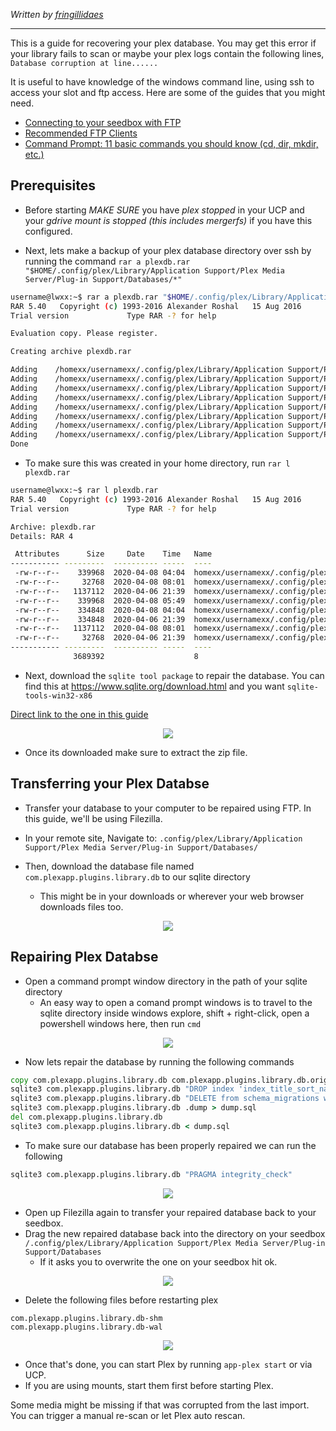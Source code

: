 *Written by [fringillidaes](https://github.com/fringillidaes)*
***

This is a guide for recovering your plex database. You may get this error if your library fails to scan or maybe your plex logs contain the following lines, `Database corruption at line......`

It is useful to have knowledge of the windows command line, using ssh to access your slot and ftp access. Here are some of the guides that you might need.

* [Connecting to your seedbox with FTP](https://docs.usbx.me/books/file-transfer-protocol-%28ftp%29/page/connecting-to-your-seedbox-with-ftp)
* [Recommended FTP Clients](https://docs.usbx.me/books/file-transfer-protocol-%28ftp%29/page/recommended-ftp-clients)
* [Command Prompt: 11 basic commands you should know (cd, dir, mkdir, etc.)](https://www.digitalcitizen.life/command-prompt-how-use-basic-commands)

## Prerequisites

* Before starting *MAKE SURE* you have *plex stopped* in your UCP and your *gdrive mount is stopped (this includes mergerfs)* if you have this configured. 

* Next, lets make a backup of your plex database directory over ssh by running the command `rar a plexdb.rar "$HOME/.config/plex/Library/Application Support/Plex Media Server/Plug-in Support/Databases/*"`

```sh
username@lwxx:~$ rar a plexdb.rar "$HOME/.config/plex/Library/Application Support/Plex Media Server/Plug-in Support/Databases/*"
RAR 5.40   Copyright (c) 1993-2016 Alexander Roshal   15 Aug 2016
Trial version             Type RAR -? for help

Evaluation copy. Please register.

Creating archive plexdb.rar

Adding    /homexx/usernamexx/.config/plex/Library/Application Support/Plex Media Server/Plug-in Support/Databases/com.plexapp.plugins.library.db-2020-04-08  OK 
Adding    /homexx/usernamexx/.config/plex/Library/Application Support/Plex Media Server/Plug-in Support/Databases/com.plexapp.plugins.library.db-shm  OK 
Adding    /homexx/usernamexx/.config/plex/Library/Application Support/Plex Media Server/Plug-in Support/Databases/com.plexapp.plugins.library.blobs.db-wal  OK 
Adding    /homexx/usernamexx/.config/plex/Library/Application Support/Plex Media Server/Plug-in Support/Databases/com.plexapp.plugins.library.db  OK 
Adding    /homexx/usernamexx/.config/plex/Library/Application Support/Plex Media Server/Plug-in Support/Databases/com.plexapp.plugins.library.blobs.db-2020-04-08  OK 
Adding    /homexx/usernamexx/.config/plex/Library/Application Support/Plex Media Server/Plug-in Support/Databases/com.plexapp.plugins.library.blobs.db  OK 
Adding    /homexx/usernamexx/.config/plex/Library/Application Support/Plex Media Server/Plug-in Support/Databases/com.plexapp.plugins.library.db-wal  OK 
Adding    /homexx/usernamexx/.config/plex/Library/Application Support/Plex Media Server/Plug-in Support/Databases/com.plexapp.plugins.library.blobs.db-shm  OK 
Done
```

* To make sure this was created in your home directory, run `rar l plexdb.rar`

```sh
username@lwxx:~$ rar l plexdb.rar
RAR 5.40   Copyright (c) 1993-2016 Alexander Roshal   15 Aug 2016
Trial version             Type RAR -? for help

Archive: plexdb.rar
Details: RAR 4

 Attributes      Size     Date    Time   Name
----------- ---------  ---------- -----  ----
 -rw-r--r--    339968  2020-04-08 04:04  homexx/usernamexx/.config/plex/Library/Application Support/Plex Media Server/Plug-in Support/Databases/com.plexapp.plugins.library.db-2020-04-08
 -rw-r--r--     32768  2020-04-08 08:01  homexx/usernamexx/.config/plex/Library/Application Support/Plex Media Server/Plug-in Support/Databases/com.plexapp.plugins.library.db-shm
 -rw-r--r--   1137112  2020-04-06 21:39  homexx/usernamexx/.config/plex/Library/Application Support/Plex Media Server/Plug-in Support/Databases/com.plexapp.plugins.library.blobs.db-wal
 -rw-r--r--    339968  2020-04-08 05:49  homexx/usernamexx/.config/plex/Library/Application Support/Plex Media Server/Plug-in Support/Databases/com.plexapp.plugins.library.db
 -rw-r--r--    334848  2020-04-08 04:04  homexx/usernamexx/.config/plex/Library/Application Support/Plex Media Server/Plug-in Support/Databases/com.plexapp.plugins.library.blobs.db-2020-04-08
 -rw-r--r--    334848  2020-04-06 21:39  homexx/usernamexx/.config/plex/Library/Application Support/Plex Media Server/Plug-in Support/Databases/com.plexapp.plugins.library.blobs.db
 -rw-r--r--   1137112  2020-04-08 08:01  homexx/usernamexx/.config/plex/Library/Application Support/Plex Media Server/Plug-in Support/Databases/com.plexapp.plugins.library.db-wal
 -rw-r--r--     32768  2020-04-06 21:39  homexx/usernamexx/.config/plex/Library/Application Support/Plex Media Server/Plug-in Support/Databases/com.plexapp.plugins.library.blobs.db-shm
----------- ---------  ---------- -----  ----
              3689392                    8
```

* Next, download the `sqlite tool package` to repair the database. You can find this at https://www.sqlite.org/download.html and you want `sqlite-tools-win32-x86`

[Direct link to the one in this guide](https://www.sqlite.org/2020/sqlite-tools-win32-x86-3310100.zip)

<p align="center">
<img src="https://i.imgur.com/krJ1id8.png">
</p>

* Once its downloaded make sure to extract the zip file.

## Transferring your Plex Databse

* Transfer your database to your computer to be repaired using FTP. In this guide, we'll be using Filezilla.

* In your remote site, Navigate to: `.config/plex/Library/Application Support/Plex Media Server/Plug-in Support/Databases/`

* Then, download the database file named `com.plexapp.plugins.library.db` to our sqlite directory
  * This might be in your downloads or wherever your web browser downloads files too.

<p align="center">
<img src="https://i.imgur.com/1cvJEbj.png">
</p>

## Repairing Plex Databse

* Open a command prompt window directory in the path of your sqlite directory
  * An easy way to open a comand prompt windows is to travel to the sqlite directory inside windows explore, shift + right-click, open a powershell windows here, then run `cmd`

<p align="center">
<img src="https://i.imgur.com/sJcLuoX.png">
</p>

* Now lets repair the database by running the following commands

```bat
copy com.plexapp.plugins.library.db com.plexapp.plugins.library.db.original
sqlite3 com.plexapp.plugins.library.db "DROP index 'index_title_sort_naturalsort'"
sqlite3 com.plexapp.plugins.library.db "DELETE from schema_migrations where version='20180501000000'"
sqlite3 com.plexapp.plugins.library.db .dump > dump.sql
del com.plexapp.plugins.library.db
sqlite3 com.plexapp.plugins.library.db < dump.sql
```

* To make sure our database has been properly repaired we can run the following

```bat
sqlite3 com.plexapp.plugins.library.db "PRAGMA integrity_check"
```

<p align="center">
<img src="https://i.imgur.com/0ssdzyL.png">
</p>

* Open up Filezilla again to transfer your repaired database back to your seedbox.
* Drag the new repaired database back into the directory on your seedbox `/.config/plex/Library/Application Support/Plex Media Server/Plug-in Support/Databases`
  * If it asks you to overwrite the one on your seedbox hit ok.

<p align="center">
<img src="https://i.imgur.com/prKYLue.png">
</p>

* Delete the following files before restarting plex

```
com.plexapp.plugins.library.db-shm
com.plexapp.plugins.library.db-wal
```

<p align="center">
<img src="https://i.imgur.com/IVyxFBg.png">
</p>

* Once that's done, you can start Plex by running `app-plex start` or via UCP.
* If you are using mounts, start them first before starting Plex.

Some media might be missing if that was corrupted from the last import. You can trigger a manual re-scan or let Plex auto rescan.